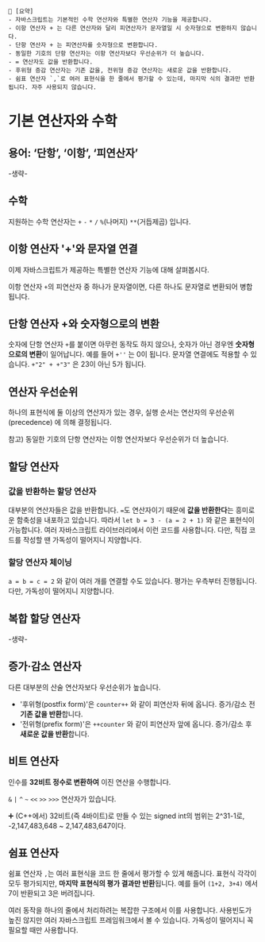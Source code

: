 ```
📍 [요약]
- 자바스크립트는 기본적인 수학 연산자와 특별한 연산자 기능을 제공합니다.
- 이항 연산자 + 는 다른 연산자와 달리 피연산자가 문자열일 시 숫자형으로 변환하지 않습니다.
- 단항 연산자 + 는 피연산자를 숫자형으로 변환합니다.
- 동일한 기호의 단항 연산자는 이항 연산자보다 우선순위가 더 높습니다.
- = 연산자도 값을 반환합니다.
- 후위형 증감 연산자는 기존 값을, 전위형 증감 연산자는 새로운 값을 반환합니다.
- 쉼표 연산자 `,`로 여러 표현식을 한 줄에서 평가할 수 있는데, 마지막 식의 결과만 반환됩니다. 자주 사용되지 않습니다.
```

# 기본 연산자와 수학

## 용어: ‘단항’, ‘이항’, ‘피연산자’
-생략-

## 수학
지원하는 수학 연산자는 `+` `-` `*` `/` `%`(나머지) `**`(거듭제곱) 입니다.

## 이항 연산자 '+'와 문자열 연결
이제 자바스크립트가 제공하는 특별한 연산자 기능에 대해 살펴봅시다.

이항 연산자 `+`의 피연산자 중 하나가 문자열이면, 다른 하나도 문자열로 변환되어 병합됩니다.

## 단항 연산자 +와 숫자형으로의 변환
숫자에 단항 연산자 `+`를 붙이면 아무런 동작도 하지 않으나, 숫자가 아닌 경우엔 **숫자형으로의 변환**이 일어납니다. 
예를 들어 `+''` 는 0이 됩니다. 
문자열 연결에도 적용할 수 있습니다. `+"2" + +"3"` 은 23이 아닌 5가 됩니다.

## 연산자 우선순위
하나의 표현식에 둘 이상의 연산자가 있는 경우, 실행 순서는 연산자의 우선순위(precedence) 에 의해 결정됩니다.

참고) 동일한 기호의 단항 연산자는 이항 연산자보다 우선순위가 더 높습니다.

## 할당 연산자

### 값을 반환하는 할당 연산자
대부분의 연산자들은 값을 반환합니다. `=`도 연산자이기 때문에 **값을 반환한다**는 흥미로운 함축성을 내포하고 있습니다.
따라서 `let b = 3 - (a = 2 + 1)` 와 같은 표현식이 가능합니다. 
여러 자바스크립트 라이브러리에서 이런 코드를 사용합니다. 다만, 직접 코드를 작성할 땐 가독성이 떨어지니 지양합니다.

### 할당 연산자 체이닝
`a = b = c = 2` 와 같이 여러 개를 연결할 수도 있습니다. 평가는 우측부터 진행됩니다. 다만, 가독성이 떨어지니 지양합니다.

## 복합 할당 연산자
-생략-

## 증가·감소 연산자
다른 대부분의 산술 연산자보다 우선순위가 높습니다.
* '후위형(postfix form)'은 `counter++` 와 같이 피연산자 뒤에 옵니다. 증가/감소 전 **기존 값을 반환**합니다.
* '전위형(prefix form)'은 `++counter` 와 같이 피연산자 앞에 옵니다. 증가/감소 후 **새로운 값을 반환**합니다.

## 비트 연산자
인수를 **32비트 정수로 변환하여** 이진 연산을 수행합니다.

`&` `|` `^` `~` `<<` `>>` `>>>` 연산자가 있습니다.

➕ (C++에서) 32비트(즉 4바이트)로 만들 수 있는 signed int의 범위는 2^31-1로, -2,147,483,648 ~ 2,147,483,647이다.

## 쉼표 연산자
쉼표 연산자 `,`는 여러 표현식을 코드 한 줄에서 평가할 수 있게 해줍니다. 
표현식 각각이 모두 평가되지만, **마지막 표현식의 평가 결과만 반환**됩니다.
예를 들어 `(1+2, 3+4)` 에서 7이 반환되고 3은 버려집니다.

여러 동작을 하나의 줄에서 처리하려는 복잡한 구조에서 이를 사용합니다.
사용빈도가 높진 않지만 여러 자바스크립트 프레임워크에서 볼 수 있습니다. 가독성이 떨어지니 꼭 필요할 때만 사용합니다.
